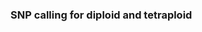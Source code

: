 <!--
 * @Descripttion: 
 * @version: 
 * @Author: zpliu
 * @Date: 2024-09-26 09:50:56
 * @LastEditors: zpliu
 * @LastEditTime: 2024-09-26 09:50:57
 * @@param: 
-->

### SNP calling for diploid and tetraploid